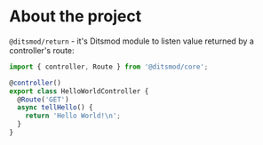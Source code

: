 # About the project

`@ditsmod/return` - it's Ditsmod module to listen value returned by a controller's route:

```ts
import { controller, Route } from '@ditsmod/core';

@controller()
export class HelloWorldController {
  @Route('GET')
  async tellHello() {
    return 'Hello World!\n';
  }
}
```
